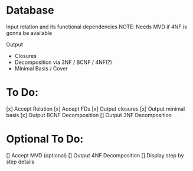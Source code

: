 # Database
Input relation and its functional dependencies
NOTE: Needs MVD if 4NF is gonna be available

Output
- Closures
- Decomposition via 3NF / BCNF / 4NF(?)
- Minimal Basis / Cover


# To Do:
[x] Accept Relation
[x] Accept FDs
[x] Output closures
[x] Output minimal basis
[x] Output BCNF Decomposition
[] Output 3NF Decomposition

# Optional To Do:
[] Accept MVD (optional)
[] Output 4NF Decomposition
[] Display step by step details

